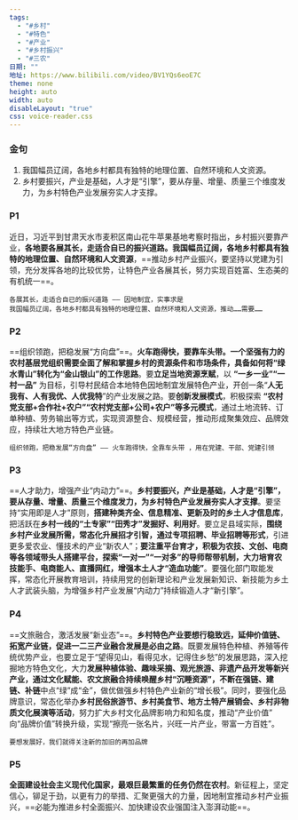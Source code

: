 ```yaml
---
tags:
  - "#乡村"
  - "#特色"
  - "#产业"
  - "#乡村振兴"
  - "#三农"
日期: ""
地址: https://www.bilibili.com/video/BV1YQs6eoE7C
theme: none
height: auto
width: auto
disableLayout: "true"
css: voice-reader.css
---
```


### 金句

1. 我国幅员辽阔，各地乡村都具有独特的地理位置、自然环境和人文资源。
2. 乡村要振兴，产业是基础，人才是“引擎”，要从存量、增量、质量三个维度发力，为乡村特色产业发展夯实人才支撑。

### P1

近日，习近平到甘肃天水市麦积区南山花牛苹果基地考察时指出，乡村振兴要靠产业，**各地要各展其长，走适合自已的振兴道路。我国幅员辽阔，各地乡村都具有独特的地理位置、自然环境和人文资源**，==推动乡村产业振兴，要坚持以党建为引领，充分发挥各地的比较优势，让特色产业各展其长，努力实现百姓富、生态美的有机统一==。

	各展其长，走适合自已的振兴道路 —— 因地制宜，实事求是
	我国幅员辽阔，各地乡村都具有独特的地理位置、自然环境和人文资源，推动……需要……
### P2

==组织领跑，把稳发展“方向盘”==。**火车跑得快，要靠车头带。一个坚强有力的农村基层党组织需要全面了解和掌握乡村的资源条件和市场条件，具备如何将“绿水青山”转化为“金山银山”的工作思路**。要**立足当地资源烹赋**，以 **“一乡一业”“一村一品”** 为目标，引导村民结合本地特色因地制宜发展特色产业，开创一条“**人无我有、人有我优、人优我特**”的产业发展之路。要**创新发展模式**，积极探索 **“农村党支部+合作社+农户”“农村党支部+公司+农户”等多元模式**，通过土地流转、订单种植、劳务输出等方式，实现资源整合、规模经营，推动形成聚集效应、品牌效应，持续壮大地方特色产业链。

	组织领跑，把稳发展“方向盘” —— 火车跑得快，全靠车头带 ，用在党建、干部、党建引领
### P3

==人才助力，增强产业“内动力”==。**乡村要振兴，产业是基础，人才是“引擎”，要从存量、增量、质量三个维度发力，为乡村特色产业发展夯实人才支撑**。要坚持“实用即是人才”原则，**搭建种类齐全、信息精准、更新及时的乡土人才信息库**，把活跃在**乡村一线的“土专家”“田秀才”发掘好、利用好**。要立足县域实际，**围绕乡村产业发展所需，常态化升展招才引智，通过专项招聘、毕业招聘等形式**，引进更多爱农业、懂技术的产业“新农人”；**要注重平台育才，积极为农技、文创、电商等各领域带头人搭建平台，探索“一对一”“一对多”的导师帮带机制，大力培育农技能手、电商能人、直播网红，增强本土人才“造血功能”**。要强化部门取能发挥，常态化开展教育培训，持续用党的创新理论和产业发展新知识、新技能为乡土人才武装头脑，为增强乡村产业发展“内动力”持续锻造人才“新引擎”。
### P4

==文旅融合，激活发展“新业态”==。**乡村特色产业要想行稳致远，延伸价值链、拓宽产业链，促进一二三产业融合发展是必由之路**。既要发展特色种植、养殖等传统优势产业，也要立足于“望得见山，看得见水，记得住乡愁”的发展思路，深入挖掘地方特色文化，大力**发展种植体验、趣味采摘、观光旅游、非遗产品开发等新兴产业，通过文化赋能、农文旅融合持续唤醒乡村“沉睡资源”，不断在强链、建链、补链**中点“绿”成“金”，做优做强乡村特色产业新的“增长极”。同时，要强化品牌意识，常态化举办**乡村民俗旅游节、乡村美食节、地方土特产展销会、乡村非物质文化展演等活动**，努力扩大乡村文化品牌影响力和知名度，推动“产业价值” 向“品牌价值”转换升级，实现“擦亮一张名片，兴旺一片产业，带富一方百姓”。

	要想发展好，我们就得关注新的加旧的再加品牌
### P5

**全面建设社会主义现代化国家，最艰巨最繁重的任务仍然在农村**。新征程上，坚定信心，铆足于劲，以更有力的举措、汇聚更强大的力量，因地制宜推动乡村产业振兴，==必能为推进乡村全面振兴、加快建设农业强国注入澎湃动能==。




